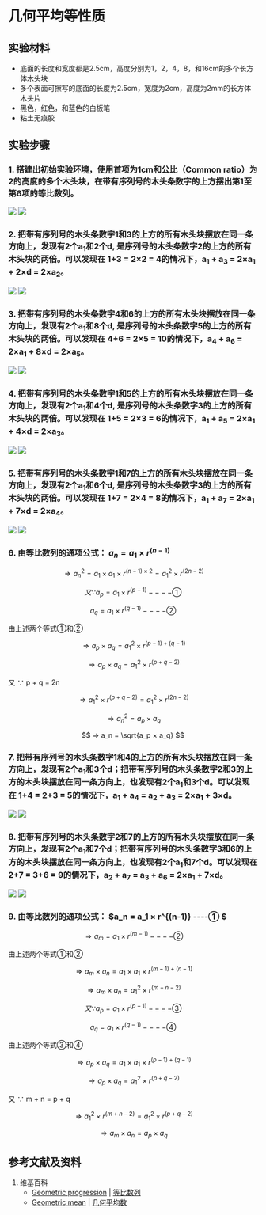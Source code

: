 # 几何平均等性质

## 实验材料

- 底面的长度和宽度都是2.5cm，高度分别为1，2，4，8，和16cm的多个长方体木头块
- 多个表面可擦写的底面的长度为2.5cm，宽度为2cm，高度为2mm的长方体木头片
- 黑色，红色，和蓝色的白板笔
- 粘土无痕胶

## 实验步骤

### 1. 搭建出初始实验环境，使用首项为1cm和公比（Common ratio）为2的高度的多个木头块，在带有序列号的木头条数字的上方摆出第1至第6项的等比数列。
![](/images/数系/等比数列/几何平均等性质/1a1.jpg)
![](/images/数系/等比数列/几何平均等性质/1a2.jpg)

### 2. 把带有序列号的木头条数字1和3的上方的所有木头块摆放在同一条方向上，发现有2个a<sub>1</sub>和2个d, 是序列号的木头条数字2的上方的所有木头块的两倍。可以发现在 1+3 = 2×2 = 4的情况下，a<sub>1</sub> + a<sub>3</sub> = 2×a<sub>1</sub> + 2×d = 2×a<sub>2</sub>。
![](/images/数系/等比数列/几何平均等性质/2a1.jpg)
![](/images/数系/等比数列/几何平均等性质/2a2.jpg)

### 3. 把带有序列号的木头条数字4和6的上方的所有木头块摆放在同一条方向上，发现有2个a<sub>1</sub>和8个d, 是序列号的木头条数字5的上方的所有木头块的两倍。可以发现在 4+6 = 2×5 = 10的情况下，a<sub>4</sub> + a<sub>6</sub> = 2×a<sub>1</sub> + 8×d = 2×a<sub>5</sub>。
![](/images/数系/等比数列/几何平均等性质/3a1.jpg)
![](/images/数系/等比数列/几何平均等性质/3a2.jpg)

### 4. 把带有序列号的木头条数字1和5的上方的所有木头块摆放在同一条方向上，发现有2个a<sub>1</sub>和4个d, 是序列号的木头条数字3的上方的所有木头块的两倍。可以发现在 1+5 = 2×3 = 6的情况下，a<sub>1</sub> + a<sub>5</sub> = 2×a<sub>1</sub> + 4×d = 2×a<sub>3</sub>。
![](/images/数系/等比数列/几何平均等性质/4a1.jpg)
![](/images/数系/等比数列/几何平均等性质/4a2.jpg)

### 5. 把带有序列号的木头条数字1和7的上方的所有木头块摆放在同一条方向上，发现有2个a<sub>1</sub>和6个d, 是序列号的木头条数字3的上方的所有木头块的两倍。可以发现在 1+7 = 2×4 = 8的情况下，a<sub>1</sub> + a<sub>7</sub> = 2×a<sub>1</sub> + 7×d = 2×a<sub>4</sub>。
![](/images/数系/等比数列/几何平均等性质/5a1.jpg)
![](/images/数系/等比数列/几何平均等性质/5a2.jpg)

### 6. 由等比数列的通项公式： $a_n = a_1 × r^{(n-1)}$

$$ ⇒ {a_n}^2 = a_1 × a_1 × r^{(n-1)×2} = {a_1}^2 × r^{(2n-2)} $$

$$ 又 ∵ a_p = a_1 × r^{(p-1)}  ----① $$

$$ a_q = a_1 × r^{(q-1)}           ----② $$

由上述两个等式①和②

$$ ⇒ a_p × a_q = {a_1}^2 × r^{(p-1)+(q-1)} $$

$$ ⇒ a_p × a_q = {a_1}^2 × r^{(p+q-2)} $$

又 ∵ p + q = 2n

$$ ⇒ {a_1}^2 × r^{(p+q-2)} = {a_1}^2 × r^{(2n-2)} $$

$$ ⇒ {a_n}^2 = a_p × a_q $$

$$ ⇒ a_n = \sqrt{a_p × a_q} $$

### 7. 把带有序列号的木头条数字1和4的上方的所有木头块摆放在同一条方向上，发现有2个a<sub>1</sub>和3个d；把带有序列号的木头条数字2和3的上方的木头块摆放在同一条方向上，也发现有2个a<sub>1</sub>和3个d。可以发现在 1+4 = 2+3 = 5的情况下，a<sub>1</sub> + a<sub>4</sub> = a<sub>2</sub> + a<sub>3</sub> = 2×a<sub>1</sub> + 3×d。
![](/images/数系/等比数列/几何平均等性质/7a1.jpg)
![](/images/数系/等比数列/几何平均等性质/7a2.jpg)

### 8. 把带有序列号的木头条数字2和7的上方的所有木头块摆放在同一条方向上，发现有2个a<sub>1</sub>和7个d；把带有序列号的木头条数字3和6的上方的木头块摆放在同一条方向上，也发现有2个a<sub>1</sub>和7个d。可以发现在 2+7 = 3+6 = 9的情况下，a<sub>2</sub> + a<sub>7</sub> = a<sub>3</sub> + a<sub>6</sub> = 2×a<sub>1</sub> + 7×d。
![](/images/数系/等比数列/几何平均等性质/8a1.jpg)
![](/images/数系/等比数列/几何平均等性质/8a2.jpg)

### 9. 由等比数列的通项公式： $a_n = a_1 × r^{(n-1)}    ----① $

$$ ⇒ a_m = a_1 × r^{(m-1)}	----② $$                    

由上述两个等式①和②

$$ ⇒ a_m × a_n = a_1 × a_1 × r^{(m-1)+(n-1)} $$ 

$$ ⇒ a_m × a_n = {a_1}^2 × r^{(m+n-2)} $$ 

$$ 又 ∵ a_p = a_1 × r^{(p-1)}   ----③ $$ 

$$ a_q = a_1 × r^{(q-1)}        ----④ $$ 

由上述两个等式③和④

$$ ⇒ a_p × a_q = a_1 × a_1 × r^{(p-1)+(q-1)}  $$ 

$$ ⇒ a_p × a_q = {a_1}^2 × r^{(p+q-2)} $$ 

又 ∵ m + n = p + q

$$ ⇒ {a_1}^2 × r^{(m+n-2)} = {a_1}^2 × r^{(p+q-2)} $$ 

$$ ⇒ a_m × a_n = a_p × a_q $$ 

## 参考文献及资料

1. 维基百科
	- [Geometric progression](https://en.wikipedia.org/wiki/Geometric_progression) | [等比数列](https://zh.wikipedia.org/wiki/%E7%AD%89%E6%AF%94%E6%95%B0%E5%88%97) 
	- [Geometric mean](https://en.wikipedia.org/wiki/Geometric_mean) | [几何平均数](https://zh.wikipedia.org/wiki/几何平均数) 